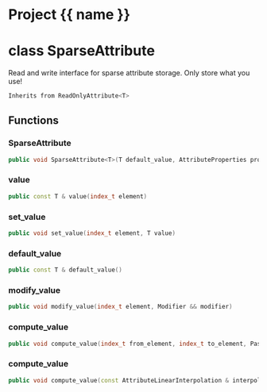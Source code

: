<script setup>
import {useRoute} from 'vitepress'
const {path} = useRoute()
const tokens = path.split('/')
const words = tokens[2].split('-');
for (let i = 0; i < words.length; i++) {
    words[i] = words[i].charAt(0).toUpperCase() + words[i].slice(1);
    words[i] = words[i].replace('geode', 'Geode')
}
const name = words.join('-');
</script>
# Project {{ name }}

# class SparseAttribute


 Read and write interface for sparse attribute storage. Only store what you use!



```cpp
Inherits from ReadOnlyAttribute<T>
```



## Functions

### SparseAttribute

```cpp
public void SparseAttribute<T>(T default_value, AttributeProperties properties, PassKey )
```


### value

```cpp
public const T & value(index_t element)
```


### set_value

```cpp
public void set_value(index_t element, T value)
```


### default_value

```cpp
public const T & default_value()
```


### modify_value

```cpp
public void modify_value(index_t element, Modifier && modifier)
```


### compute_value

```cpp
public void compute_value(index_t from_element, index_t to_element, PassKey )
```


### compute_value

```cpp
public void compute_value(const AttributeLinearInterpolation & interpolation, index_t to_element, PassKey )
```




